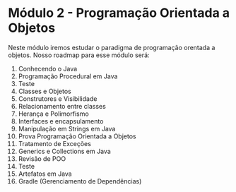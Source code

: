 # Módulo 2 - Programação Orientada a Objetos

Neste módulo iremos estudar o paradigma de programação orentada a objetos. Nosso roadmap para esse módulo será:

1. Conhecendo o Java
2. Programação Procedural em Java
3. Teste
4. Classes e Objetos
5. Construtores e Visibilidade
6. Relacionamento entre classes
7. Herança e Polimorfismo
8. Interfaces e encapsulamento
9. Manipulação em Strings em Java
10. Prova Programação Orientada a Objetos
11. Tratamento de Exceções
12. Generics e Collections em Java
13. Revisão de POO
14. Teste
15. Artefatos em Java
16. Gradle (Gerenciamento de Dependências)
